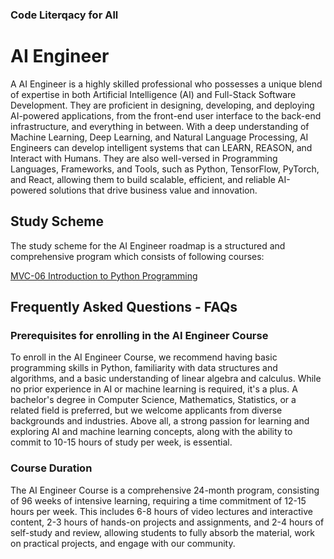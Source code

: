 ### Code Literqacy for All

# AI Engineer
A AI Engineer is a highly skilled professional who possesses a unique blend of expertise in both Artificial Intelligence (AI) and Full-Stack Software Development. They are proficient in designing, developing, and deploying AI-powered applications, from the front-end user interface to the back-end infrastructure, and everything in between. With a deep understanding of Machine Learning, Deep Learning, and Natural Language Processing, AI Engineers can develop intelligent systems that can LEARN, REASON, and Interact with Humans. They are also well-versed in Programming Languages, Frameworks, and Tools, such as Python, TensorFlow, PyTorch, and React, allowing them to build scalable, efficient, and reliable AI-powered solutions that drive business value and innovation.

## Study Scheme
The study scheme for the AI Engineer roadmap is a structured and comprehensive program which consists of following courses:

[MVC-06 Introduction to Python Programming](/Courses/Introduction_to_Python_Programming/Readme.md)


## Frequently Asked Questions - FAQs

### Prerequisites for enrolling in the AI Engineer Course
To enroll in the AI Engineer Course, we recommend having basic programming skills in Python, familiarity with data structures and algorithms, and a basic understanding of linear algebra and calculus. While no prior experience in AI or machine learning is required, it's a plus. A bachelor's degree in Computer Science, Mathematics, Statistics, or a related field is preferred, but we welcome applicants from diverse backgrounds and industries. Above all, a strong passion for learning and exploring AI and machine learning concepts, along with the ability to commit to 10-15 hours of study per week, is essential.

### Course Duration
The AI Engineer Course is a comprehensive 24-month program, consisting of 96 weeks of intensive learning, requiring a time commitment of 12-15 hours per week. This includes 6-8 hours of video lectures and interactive content, 2-3 hours of hands-on projects and assignments, and 2-4 hours of self-study and review, allowing students to fully absorb the material, work on practical projects, and engage with our community.
